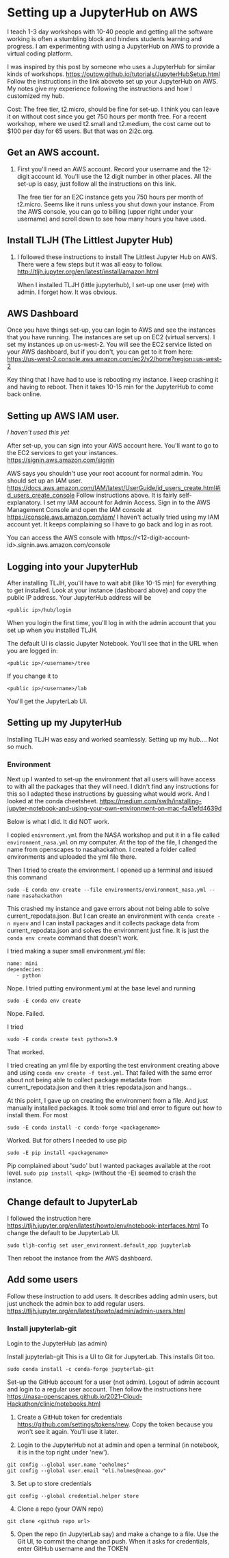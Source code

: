 # Setting up a JupyterHub on AWS

I teach 1-3 day workshops with 10-40 people and getting all the software working is often a stumbling block and hinders students learning and progress. I am experimenting with using a JupyterHub on AWS to provide a virtual coding platform.

I was inspired by this post by someone who uses a JupyterHub for similar kinds of workshops. https://outpw.github.io/tutorials/JupyterHubSetup.html
Follow the instructions in the link aboveto set up your JupyterHub on AWS. My notes give my experience following the instructions and how I customized my hub.

Cost: The free tier, t2.micro, should be fine for set-up. I think you can leave it on without cost since you get 750 hours per month free. For a recent workshop, where we used t2.small and t2.medium, the cost came out to $100 per day for 65 users. But that was on 2i2c.org. 

## Get an AWS account.

1. First you'll need an AWS account.  Record your username and the 12-digit account id. You'll use the 12 digit number in other places.  All the set-up is easy, just follow all the instructions on this link.

    The free tier for an E2C instance gets you 750 hours per month of t2.micro. Seems like it runs unless you shut down your instance. From the AWS console, you can go to billing (upper right under your username) and scroll down to see how many hours you have used.

## Install TLJH (The Littlest Jupyter Hub)

1. I followed these instructions to install The Littlest Jupyter Hub on AWS. There were a few steps but it was all easy to follow.
http://tljh.jupyter.org/en/latest/install/amazon.html

    When I installed TLJH (little jupyterhub), I set-up one user (me) with admin. I forget how. It was obvious.

## AWS Dashboard

Once you have things set-up, you can login to AWS and see the instances that you have running.  The instances are set up on EC2 (virtual servers). I set my instances up on us-west-2. You will see the EC2 service listed on your AWS dashboard, but if you don't, you can get to it from here:
https://us-west-2.console.aws.amazon.com/ec2/v2/home?region=us-west-2

Key thing that I have had to use is rebooting my instance. I keep crashing it and having to reboot. Then it takes 10-15 min for the JupyterHub to come back online.


## Setting up AWS IAM user.

*I haven't used this yet*

After set-up, you can sign into your AWS account here. You'll want to go to the EC2 services to get your instances.
https://signin.aws.amazon.com/signin

AWS says you shouldn't use your root account for normal admin. You should set up an IAM user.
https://docs.aws.amazon.com/IAM/latest/UserGuide/id_users_create.html#id_users_create_console
Follow instructions above. It is fairly self-explanatory. I set my IAM account for Admin Access. Sign in to the AWS Management Console and open the IAM console at  https://console.aws.amazon.com/iam/
I haven't actually tried using my IAM account yet. It keeps complaining so I have to go back and log in as root.

You can access the AWS console with
 https://<12-digit-account-id>.signin.aws.amazon.com/console

## Logging into your JupyterHub

After installing TLJH, you'll have to wait abit (like 10-15 min) for everything to get installed. Look at your instance (dashboard above) and copy the public IP address. Your JupyterHub address will be
```
<public ip>/hub/login
```
When you login the first time, you'll log in with the admin account that you set up when you installed TLJH.

The default UI is classic Jupyter Notebook. You'll see that in the URL when you are logged in:
```
<public ip>/<username>/tree
```
If you change it to 
```
<public ip>/<username>/lab
```
You'll get the JupyterLab UI.

## Setting up my JupyterHub

Installing TLJH was easy and worked seamlessly. Setting up my hub…. Not so much.

### Environment

Next up I wanted to set-up the environment that all users will have access to with all the packages that they will need.
I didn't find any instructions for this so I adapted these instructions by guessing what would work. And I looked at the conda cheetsheet.
https://medium.com/swlh/installing-jupyter-notebook-and-using-your-own-environment-on-mac-fa41efd4639d

Below is what I did. It did NOT work.

I copied `enivronment.yml` from the NASA workshop and put it in a file called `environment_nasa.yml` on my computer. At the top of the file, I changed the name from openscapes to nasahackathon. I created a folder called environments and uploaded the yml file there.

Then I tried to create the environment. I opened up a terminal and issued this command 
```
sudo -E conda env create --file environments/environment_nasa.yml --name nasahackathon
```
This crashed my instance and gave errors about not being able to solve current_repodata.json. But I can create an environment with `conda create -n myenv` and I can install packages and it collects package data from current_repodata.json and solves the environment just fine. It is just the `conda env create` command that doesn't work.

I tried making a super small environment.yml file:
```
name: mini
dependecies:
   - python
```
Nope. I tried putting environment.yml at the base level and running
```
sudo -E conda env create
```
Nope. Failed.

I tried 
```
sudo -E conda create test python=3.9
```
That worked.

I tried creating an yml file by exporting the test environment creating above and using `conda env create -f test.yml`. That failed with the same error about not being able to collect package metadata from current_repodata.json and then it tries repodata.json and hangs...

At this point, I gave up on creating the environment from a file. And just manually installed packages. It took some trial and error to figure out how to install them. For most
```
sudo -E conda install -c conda-forge <packagename>
```
Worked. But for others I needed to use pip
```
sudo -E pip install <packagename>
```
Pip complained about 'sudo' but I wanted packages available at the root level. `sudo pip install <pkg>` (without the -E) seemed to crash the instance.

## Change default to JupyterLab

I followed the instruction here
https://tljh.jupyter.org/en/latest/howto/env/notebook-interfaces.html
To change the default to be JupyterLab UI. 
```
sudo tljh-config set user_environment.default_app jupyterlab
```
Then reboot the instance from the AWS dashboard.

## Add some users

Follow these instruction to add users. It describes adding admin users, but just uncheck the admin box to add regular users. https://tljh.jupyter.org/en/latest/howto/admin/admin-users.html

### Install jupyterlab-git

Login to the JupyterHub (as admin)

Install jupyterlab-git This is a UI to Git for JupyterLab. This installs Git too.
```
sudo conda install -c conda-forge jupyterlab-git
```

Set-up the GitHub account for a user (not admin). Logout of admin account and login to a regular user account. Then follow the instructions here https://nasa-openscapes.github.io/2021-Cloud-Hackathon/clinic/notebooks.html

1. Create a GitHub token for credentials https://github.com/settings/tokens/new. Copy the token because you won't see it again. You'll use it later.

2. Login to the JupyterHub not at admin and open a terminal (in notebook, it is in the top right under 'new').
```
git config --global user.name "eeholmes"
git config --global user.email "eli.holmes@noaa.gov"
```

3. Set up to store credentials
```
git config --global credential.helper store
```

4. Clone a repo (your OWN repo)
```
git clone <github repo url>
```

5. Open the repo (in JupyterLab say) and make a change to a file. Use the Git UI, to commit the change and push. When it asks for credentials, enter GitHub username and the TOKEN
